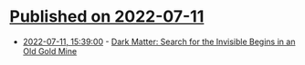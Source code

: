 # [Published on 2022-07-11](index.md)

* [2022-07-11, 15:39:00](https://soylentnews.org/article.pl?sid=22/07/10/1520247&from=rss) - [Dark Matter: Search for the Invisible Begins in an Old Gold Mine](https://soylentnews.org/article.pl?sid=22/07/10/1520247&from=rss)
